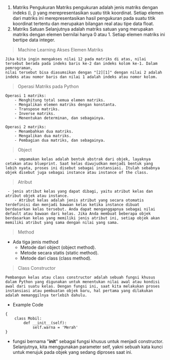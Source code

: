 1. Matriks Pengukuran
   Matriks pengukuran adalah jenis matriks dengan indeks (i, j) yang merepresentasikan suatu titik koordinat. Setiap elemen dari matriks ini merepresentasikan hasil pengukuran pada suatu titik koordinat tertentu dan merupakan bilangan real atau tipe data float.
2. Matriks Satuan
   Selanjutnya adalah matriks satuan yang merupakan matriks dengan elemen bernilai hanya 0 atau 1. Setiap elemen matriks ini bertipe data integer.

> Machine Learning
> Akses Elemen Matriks

```
Jika kita ingin mengakses nilai 12 pada matriks di atas, nilai tersebut berada pada indeks baris ke-2 dan indeks kolom ke-1. Dalam pemrograman,
nilai tersebut bisa diasumsikan dengan "[2][1]" dengan nilai 2 adalah indeks atau nomor baris dan nilai 1 adalah indeks atau nomor kolom.
```

> Operasi Matriks pada Python

```
Operasi 1 matriks:
    - Menghitung total semua elemen matriks.
    - Mengalikan elemen matriks dengan konstanta.
    - Transpose matriks.
    - Inverse matriks.
    - Menentukan determinan, dan sebagainya.

Operasi 2 matriks:
    - Menambahkan dua matriks.
    - Mengalikan dua matriks.
    - Pembagian dua matriks, dan sebagainya.
```

> Object

```
    - umpamakan kelas adalah bentuk abstrak dari objek, layaknya cetakan atau blueprint. Saat kelas diwujudkan menjadi bentuk yang lebih nyata, proses ini disebut sebagai instansiasi. Itulah sebabnya objek disebut juga sebagai instance atau instance of the class.
```

> Atribut

```
 - jenis atribut kelas yang dapat dibagi, yaitu atribut kelas dan atribut objek atau instance.
    - Atribut kelas adalah jenis atribut yang secara otomatis terdefinisi dan menjadi bawaan kelas ketika instance dibuat berdasarkan kelas tersebut. Anda dapat menganggapnya sebagai nilai default atau bawaan dari kelas. Jika Anda membuat beberapa objek berdasarkan kelas yang memiliki jenis atribut ini, setiap objek akan memiliki atribut yang sama dengan nilai yang sama.
```

> Method

- Ada tiga jenis method
  - Metode dari object (object method).
  - Metode secara statis (static method).
  - Metode dari class (class method).

> Class Constructor

```
Pembangun kelas atau class constructor adalah sebuah fungsi khusus dalam Python yang digunakan untuk menentukan nilai awal atau kondisi awal dari suatu kelas. Dengan fungsi ini, saat kita melakukan proses instansiasi atau pembuatan objek baru, hal pertama yang dilakukan adalah memanggilnya terlebih dahulu.
```

- Example Code

```
{
    class Mobil:
        def __init__(self):
            self.warna = 'Merah'
}
```

- fungsi bernama "**init**" sebagai fungsi khusus untuk menjadi constructor. Selanjutnya, kita menggunakan parameter self, yakni sebuah kata kunci untuk merujuk pada objek yang sedang diproses saat ini.
